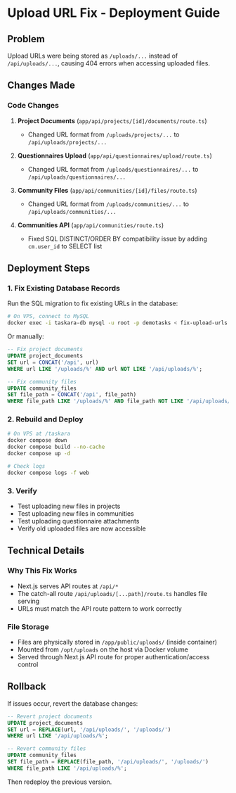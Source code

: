 # Upload URL Fix - Deployment Guide

## Problem
Upload URLs were being stored as `/uploads/...` instead of `/api/uploads/...`, causing 404 errors when accessing uploaded files.

## Changes Made

### Code Changes
1. **Project Documents** (`app/api/projects/[id]/documents/route.ts`)
   - Changed URL format from `/uploads/projects/...` to `/api/uploads/projects/...`

2. **Questionnaires Upload** (`app/api/questionnaires/upload/route.ts`)
   - Changed URL format from `/uploads/questionnaires/...` to `/api/uploads/questionnaires/...`

3. **Community Files** (`app/api/communities/[id]/files/route.ts`)
   - Changed URL format from `/uploads/communities/...` to `/api/uploads/communities/...`

4. **Communities API** (`app/api/communities/route.ts`)
   - Fixed SQL DISTINCT/ORDER BY compatibility issue by adding `cm.user_id` to SELECT list

## Deployment Steps

### 1. Fix Existing Database Records
Run the SQL migration to fix existing URLs in the database:

```bash
# On VPS, connect to MySQL
docker exec -i taskara-db mysql -u root -p demotasks < fix-upload-urls.sql
```

Or manually:
```sql
-- Fix project documents
UPDATE project_documents 
SET url = CONCAT('/api', url) 
WHERE url LIKE '/uploads/%' AND url NOT LIKE '/api/uploads/%';

-- Fix community files
UPDATE community_files 
SET file_path = CONCAT('/api', file_path) 
WHERE file_path LIKE '/uploads/%' AND file_path NOT LIKE '/api/uploads/%';
```

### 2. Rebuild and Deploy
```bash
# On VPS at /taskara
docker compose down
docker compose build --no-cache
docker compose up -d

# Check logs
docker compose logs -f web
```

### 3. Verify
- Test uploading new files in projects
- Test uploading new files in communities
- Test uploading questionnaire attachments
- Verify old uploaded files are now accessible

## Technical Details

### Why This Fix Works
- Next.js serves API routes at `/api/*`
- The catch-all route `/api/uploads/[...path]/route.ts` handles file serving
- URLs must match the API route pattern to work correctly

### File Storage
- Files are physically stored in `/app/public/uploads/` (inside container)
- Mounted from `/opt/uploads` on the host via Docker volume
- Served through Next.js API route for proper authentication/access control

## Rollback
If issues occur, revert the database changes:
```sql
-- Revert project documents
UPDATE project_documents 
SET url = REPLACE(url, '/api/uploads/', '/uploads/') 
WHERE url LIKE '/api/uploads/%';

-- Revert community files
UPDATE community_files 
SET file_path = REPLACE(file_path, '/api/uploads/', '/uploads/') 
WHERE file_path LIKE '/api/uploads/%';
```

Then redeploy the previous version.
